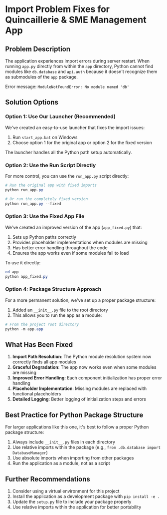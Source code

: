 # Import Problem Fixes for Quincaillerie & SME Management App

## Problem Description

The application experiences import errors during server restart. When running `app.py` directly from within the `app` directory, Python cannot find modules like `db.database` and `api.auth` because it doesn't recognize them as submodules of the `app` package.

Error message: `ModuleNotFoundError: No module named 'db'`

## Solution Options

### Option 1: Use Our Launcher (Recommended)

We've created an easy-to-use launcher that fixes the import issues:

1. Run `start_app.bat` on Windows
2. Choose option 1 for the original app or option 2 for the fixed version

The launcher handles all the Python path setup automatically.

### Option 2: Use the Run Script Directly

For more control, you can use the `run_app.py` script directly:

```powershell
# Run the original app with fixed imports
python run_app.py

# Or run the completely fixed version
python run_app.py --fixed
```

### Option 3: Use the Fixed App File

We've created an improved version of the app (`app_fixed.py`) that:

1. Sets up Python paths correctly
2. Provides placeholder implementations when modules are missing
3. Has better error handling throughout the code
4. Ensures the app works even if some modules fail to load

To use it directly:

```powershell
cd app
python app_fixed.py
```

### Option 4: Package Structure Approach

For a more permanent solution, we've set up a proper package structure:

1. Added an `__init__.py` file to the root directory
2. This allows you to run the app as a module:

```powershell
# From the project root directory
python -m app.app
```

## What Has Been Fixed

1. **Import Path Resolution**: The Python module resolution system now correctly finds all app modules
2. **Graceful Degradation**: The app now works even when some modules are missing
3. **Improved Error Handling**: Each component initialization has proper error handling
4. **Placeholder Implementation**: Missing modules are replaced with functional placeholders
5. **Detailed Logging**: Better logging of initialization steps and errors

## Best Practice for Python Package Structure

For larger applications like this one, it's best to follow a proper Python package structure:

1. Always include `__init__.py` files in each directory
2. Use relative imports within the package (e.g., `from .db.database import DatabaseManager`)
3. Use absolute imports when importing from other packages
4. Run the application as a module, not as a script

## Further Recommendations

1. Consider using a virtual environment for this project
2. Install the application as a development package with `pip install -e .`
3. Update the `setup.py` file to include your package properly
4. Use relative imports within the application for better portability
